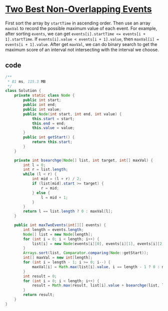 # [Two Best Non-Overlapping Events](https://leetcode.com/problems/two-best-non-overlapping-events/)

First sort the array by `startTime` in ascending order. Then use an array `maxVal` to record the possible maximum value of each event. For example, after sorting `events`, we can get `events[i].startTime <= events[i + 1].startTime`. If `events[i].value < events[i + 1].value`, then `maxVal[i] = events[i + 1].value`. After get `maxVal`, we can do binary search to get the maximum score of an interval not intersecting with the interval we choose.

## code

```java
/**
 * 81 ms, 115.3 MB
 */
class Solution {
    private static class Node {
        public int start;
        public int end;
        public int value;
        public Node(int start, int end, int value) {
            this.start = start;
            this.end = end;
            this.value = value;
        }
        public int getStart() {
            return this.start;
        }
    }

    private int bsearchge(Node[] list, int target, int[] maxVal) {
        int l = 0;
        int r = list.length;
        while (l < r) {
            int mid = (l + r) / 2;
            if (list[mid].start >= target) {
                r = mid;
            } else {
                l = mid + 1;
            }
        }
        return l == list.length ? 0 : maxVal[l];
    }

    public int maxTwoEvents(int[][] events) {
        int length = events.length;
        Node[] list = new Node[length];
        for (int i = 0; i < length; i++) {
            list[i] = new Node(events[i][0], events[i][1], events[i][2]);
        }
        Arrays.sort(list, Comparator.comparing(Node::getStart));
        int[] maxVal = new int[length];
        for (int i = length - 1; i >= 0; i--) {
            maxVal[i] = Math.max(list[i].value, i == length - 1 ? 0 : maxVal[i + 1]);
        }
        int result = 0;
        for (int i = 0; i < length; i++) {
            result = Math.max(result, list[i].value + bsearchge(list, list[i].end + 1, maxVal));
        }
        return result;
    }
}
```
